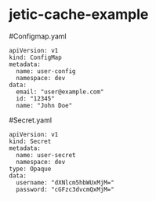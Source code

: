 # jetic-cache-example

#Configmap.yaml
```
apiVersion: v1
kind: ConfigMap
metadata:
  name: user-config
  namespace: dev
data:
  email: "user@example.com"
  id: "12345"
  name: "John Doe"
```

#Secret.yaml
```
apiVersion: v1
kind: Secret
metadata:
  name: user-secret
  namespace: dev
type: Opaque
data:
  username: "dXNlcm5hbWUxMjM="
  password: "cGFzc3dvcmQxMjM="
```
